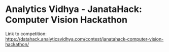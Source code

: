 # Analytics Vidhya - JanataHack: Computer Vision Hackathon

Link to competition: https://datahack.analyticsvidhya.com/contest/janatahack-computer-vision-hackathon/
